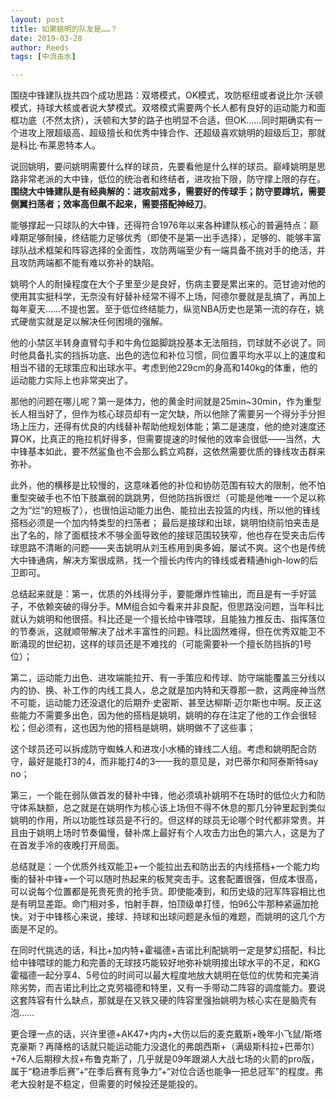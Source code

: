 ```yaml
---
layout: post
title: 如果姚明的队友是……？
date: 2019-03-28
author: Reeds
tags: [中流击水]

---
```


围绕中锋建队拢共四个成功思路：双塔模式，OK模式，攻防枢纽或者说比尔·沃顿模式，持球大核或者说大梦模式。双塔模式需要两个长人都有良好的运动能力和面框功底（不然太挤），沃顿和大梦的路子也明显不合适，但OK……同时期确实有一个进攻上限超级高、超级擅长和优秀中锋合作、还超级喜欢姚明的超级后卫，那就是科比·布莱恩特本人。

说回姚明，要问姚明需要什么样的球员，先要看他是什么样的球员。巅峰姚明是思路非常老派的大中锋，低位的统治者和终结者，进攻抬下限，防守撑上限的存在。**围绕大中锋建队是有经典解的：进攻前戏多，需要好的传球手；防守要蹲坑，需要侧翼扫荡者；效率高但飙不起来，需要搭配神经刀**。

能够撑起一只球队的大中锋，还得符合1976年以来各种建队核心的普遍特点：巅峰期足够耐操，终结能力足够优秀（即使不是第一出手选择），足够的、能够丰富球队战术框架和阵容选择的全面性，攻防两端至少有一端具备不挑对手的绝活，并且攻防两端都不能有难以弥补的缺陷。

 姚明个人的耐操程度在大个子里至少是良好，伤病主要是累出来的。范甘迪对他的使用其实挺科学，无奈没有好替补经常不得不上场，阿德尔曼就是乱搞了，再加上每年夏天……不提也罢。至于低位终结能力，纵览NBA历史也是第一流的存在，姚式硬凿实就是足以解决任何困境的强解。 

他的小禁区半转身直臂勾手和牛角位踮脚跳投基本无法阻挡，罚球就不必说了。同时他具备扎实的挡拆功底、出色的选位和补位习惯，同位置平均水平以上的速度和相当不错的无球策应和出球水平。考虑到他229cm的身高和140kg的体重，他的运动能力实际上也非常突出了。 

那他的问题在哪儿呢？第一是体力，他的黄金时间就是25min~30min，作为重型长人相当好了，但作为核心球员却有一定欠缺，所以他除了需要另一个得分手分担场上压力，还得有优良的内线替补帮助他规划体能；第二是速度，他的绝对速度还算OK，比真正的拖拉机好得多，但需要提速的时候他的效率会很低——当然，大中锋基本如此，要不然鲨鱼也不会那么鹤立鸡群，这依然需要优质的锋线攻击群来弥补。

 此外，他的横移是比较慢的，这意味着他的补位和协防范围有较大的限制，他不怕重型突破手也不怕下肢羸弱的跳跳男，但他防挡拆很烂（可能是他唯一一个足以称之为“烂”的短板了），也很怕运动能力出色、能拉出去投篮的内线，所以他的锋线搭档必须是一个加内特类型的扫荡者； 最后是接球和出球，姚明怕绕前怕夹击是出了名的，除了面框技术不够全面导致他的接球范围较狭窄，他也存在受夹击后传球思路不清晰的问题——夹击姚明从刘玉栋用到奥多姆，屡试不爽。这个也是传统大中锋通病，解决方案很成熟，找一个擅长内传内的锋线或者精通high-low的后卫即可。 

总结起来就是：第一，优质的外线得分手，要能爆炸性输出，而且是有一手好篮子，不依赖突破的得分手。MM组合如今看来并非良配，但思路没问题，当年科比就认为姚明和他很搭。科比还是一个擅长给中锋喂球，且能独力推反击、指挥落位的节奏派，这就顺带解决了战术丰富性的问题。科比固然难得，但在优秀双能卫不断涌现的世纪初，这样的球员还是不难找的（可能需要补一个擅长防挡拆的1号位）； 

第二，运动能力出色、进攻端能拉开、有一手策应和传球、防守端能覆盖三分线以内的协、换、补工作的内线工具人，总之就是加内特和天尊那一款，这两座神当然不可能，运动能力还没退化的后期乔·史密斯、甚至达柳斯·迈尔斯也中啊。反正这些能力不需要多出色，因为他的搭档是姚明，姚明的存在注定了他的工作会很轻松；但必须有，这也因为他的搭档是姚明，姚明做不了这些事； 

这个球员还可以拆成防守蜘蛛人和进攻小水桶的锋线二人组。考虑和姚明配合防守，最好是能打3的4，而非能打4的3——我的意见是，对巴蒂尔和阿泰斯特say no； 

第三，一个能在弱队做首发的替补中锋，他必须填补姚明不在场时的低位火力和防守体系缺额，总之就是在姚明作为核心该上场但不得不休息的那几分钟里起到类似姚明的作用，所以功能性球员是不行的。但这样的球员无论哪个时代都非常贵。并且由于姚明上场时节奏偏慢，替补席上最好有个人攻击力出色的第六人，这是为了在首发手冷的夜晚打开局面。

总结就是：一个优质外线双能卫+一个能拉出去和防出去的内线搭档+一个能力均衡的替补中锋+一个可以随时热起来的板凳突击手。这套配置很强，但成本很高，可以说每个位置都是死贵死贵的抢手货。即使能凑到，和历史级的冠军阵容相比也是有明显差距。命门相对多，怕射手群，怕顶级单打怪，怕96公牛那种紧逼加抢快。对于中锋核心来说，接球、持球和出球问题是永恒的难题，而姚明的这几个方面是不足的。

 在同时代挑选的话，科比+加内特+霍福德+吉诺比利配姚明一定是梦幻搭配，科比给中锋喂球的能力和完善的无球技巧能较好地弥补姚明接出球水平的不足，和KG霍福德一起分享4、5号位的时间可以最大程度地放大姚明在低位的优势和完美消除劣势，而吉诺比利比之克劳福德和特里，又有一手带动二阵容的调度能力。要说这套阵容有什么缺点，那就是在又铁又硬的阵容里强抬姚明为核心实在是脑壳有泡…… 

更合理一点的话，兴许里德+AK47+内内+大伤以后的麦克戴斯+晚年小飞鼠/斯塔克豪斯？再降格的话就只能运动能力没退化的弗朗西斯+（满级斯科拉+巴蒂尔）+76人后期穆大叔+布鲁克斯了，几乎就是09年跟湖人大战七场的火箭的pro版，属于“稳进季后赛”+“在季后赛有竞争力”+“对位合适也能争一把总冠军”的程度。弗老大投射是不稳定，但需要的时候投还是能投的。